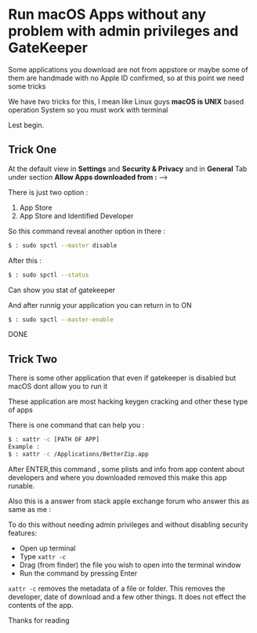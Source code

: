 # Run macOS Apps without any problem with admin privileges and GateKeeper



Some applications you download are not from appstore or maybe some of them are handmade with no Apple ID confirmed, so at this point we need some tricks

We have two tricks for this, I mean like Linux guys **macOS is UNIX** based operation System so you must work with terminal

Lest begin.

## Trick One

At the default view in **Settings** and **Security & Privacy** and in **General** Tab under section **Allow Apps downloaded from :** —>

There is just two option :

1. App Store
2. App Store and Identified Developer

So this command reveal another option in there :

```sh
$ : sudo spctl --master disable
```

After this :

```sh
$ : sudo spctl --status
```

Can show you stat of gatekeeper

And after runnig your application you can return in to ON

```sh
$ : sudo spctl --master-enable
```

DONE



## Trick Two

There is some other application that even if gatekeeper is disabled but macOS dont allow you to run it

These application are most hacking keygen cracking and other these type of apps

There is one command that can help you :

```sh
$ : xattr -c [PATH OF APP]
Example :
$ : xattr -c /Applications/BetterZip.app
```

After ENTER,this command , some plists and info from app content about developers and where you downloaded removed this make this app runable.

Also this is a answer from stack apple exchange forum who answer this as same as me :

To do this without needing admin privileges and without disabling security features:

- Open up terminal
- Type `xattr -c`
- Drag (from finder) the file you wish to open into the terminal window
- Run the command by pressing Enter

`xattr -c` removes the metadata of a file or folder. This removes the developer, date of download and a few other things. It does not effect the contents of the app.



Thanks for reading

